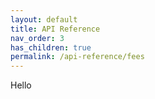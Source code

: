 ```yaml
---
layout: default
title: API Reference
nav_order: 3
has_children: true
permalink: /api-reference/fees
---
```


Hello